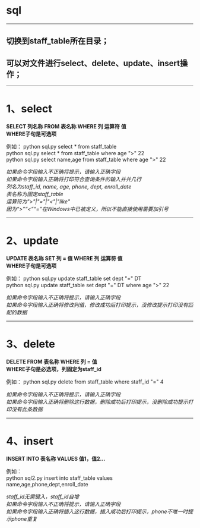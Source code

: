 sql
==
---
## 切换到staff_table所在目录；    
## 可以对文件进行select、delete、update、insert操作；
---

1、select
=
**SELECT 列名称 FROM 表名称 WHERE 列 运算符 值**        
**WHERE子句是可选项**    

例如：
python sql.py select * from staff_table   
python sql.py select * from staff_table where age ">" 22   
python sql.py select name,age from staff_table where age ">" 22   

*如果命令字段输入不正确将提示，请输入正确字段*    
*如果命令字段输入正确将打印符合查询条件的输入并共几行*    
*列名为staff_id, name, age, phone, dept, enroll_date*    
*表名称为固定staff_table*    
*运算符为">"|"="|"<"|"like"*    
*因为“>”“<”“=”在Windows中已被定义，所以不能直接使用需要加引号*    

---
2、update
=
**UPDATE 表名称 SET 列 = 值  WHERE 列 运算符 值**    
**WHERE子句是可选项**

例如：
python sql.py update staff_table set dept "=" DT    
python sql.py update staff_table set dept "=" DT where age ">" 22    

*如果命令字段输入不正确将提示，请输入正确字段*    
*如果命令字段输入正确将修改列值，修改成功后打印提示，没修改提示打印没有匹配的数据*     

---
3、delete
=
**DELETE FROM 表名称 WHERE 列 = 值**    
**WHERE子句是必选项，列固定为staff_id**    

例如：
python sql.py delete from staff_table where staff_id "=" 4    

*如果命令字段输入不正确将提示，请输入正确字段*    
*如果命令字段输入正确将删除这行数据，删除成功后打印提示，没删除成功提示打印没有此条数据*    

---
4、insert
=
**INSERT INTO 表名称 VALUES 值1，值2...**       

例如：    
python sql2.py insert into staff_table values name,age,phone,dept,enroll_date    
   
*staff_id无需键入，staff_id自增*   
*如果命令字段输入不正确将提示，请输入正确字段*    
*如果命令字段输入正确将插入这行数据，插入成功后打印提示，phone不唯一时提示phone重复*   
